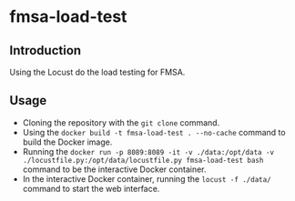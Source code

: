 # fmsa-load-test

## Introduction

Using the Locust do the load testing for FMSA.

## Usage

- Cloning the repository with the `git clone` command.
- Using the `docker build -t fmsa-load-test . --no-cache` command to build the Docker image.
- Running the `docker run -p 8089:8089 -it -v ./data:/opt/data -v ./locustfile.py:/opt/data/locustfile.py fmsa-load-test bash` command to be the interactive Docker container.
- In the interactive Docker container, running the `locust -f ./data/` command to start the web interface.
